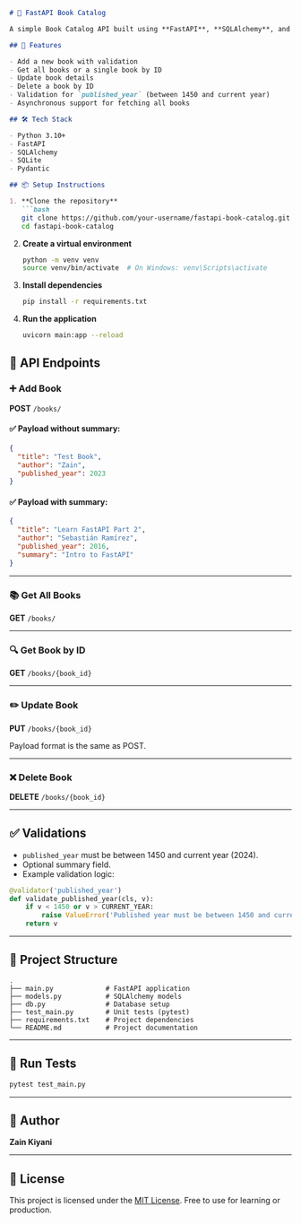 ````markdown
# 📘 FastAPI Book Catalog

A simple Book Catalog API built using **FastAPI**, **SQLAlchemy**, and **SQLite**.

## 🚀 Features

- Add a new book with validation
- Get all books or a single book by ID
- Update book details
- Delete a book by ID
- Validation for `published_year` (between 1450 and current year)
- Asynchronous support for fetching all books

## 🛠️ Tech Stack

- Python 3.10+
- FastAPI
- SQLAlchemy
- SQLite
- Pydantic

## 📦 Setup Instructions

1. **Clone the repository**
   ```bash
   git clone https://github.com/your-username/fastapi-book-catalog.git
   cd fastapi-book-catalog
````

2. **Create a virtual environment**

   ```bash
   python -m venv venv
   source venv/bin/activate  # On Windows: venv\Scripts\activate
   ```

3. **Install dependencies**

   ```bash
   pip install -r requirements.txt
   ```

4. **Run the application**

   ```bash
   uvicorn main:app --reload
   ```

## 📌 API Endpoints

### ➕ Add Book

**POST** `/books/`

#### ✅ Payload without summary:

```json
{
  "title": "Test Book",
  "author": "Zain",
  "published_year": 2023
}
```

#### ✅ Payload with summary:

```json
{
  "title": "Learn FastAPI Part 2",
  "author": "Sebastián Ramírez",
  "published_year": 2016,
  "summary": "Intro to FastAPI"
}
```

---

### 📚 Get All Books

**GET** `/books/`

---

### 🔍 Get Book by ID

**GET** `/books/{book_id}`

---

### ✏️ Update Book

**PUT** `/books/{book_id}`

Payload format is the same as POST.

---

### ❌ Delete Book

**DELETE** `/books/{book_id}`

---

## ✅ Validations

* `published_year` must be between 1450 and current year (2024).
* Optional summary field.
* Example validation logic:

```python
@validator('published_year')
def validate_published_year(cls, v):
    if v < 1450 or v > CURRENT_YEAR:
        raise ValueError('Published year must be between 1450 and current year')
    return v
```

---

## 📁 Project Structure

```
.
├── main.py             # FastAPI application
├── models.py           # SQLAlchemy models
├── db.py               # Database setup
├── test_main.py        # Unit tests (pytest)
├── requirements.txt    # Project dependencies
└── README.md           # Project documentation
```

---

## 🧪 Run Tests

```bash
pytest test_main.py
```

---

## 👤 Author

**Zain Kiyani**

---

## 📄 License

This project is licensed under the [MIT License](LICENSE).
Free to use for learning or production.
